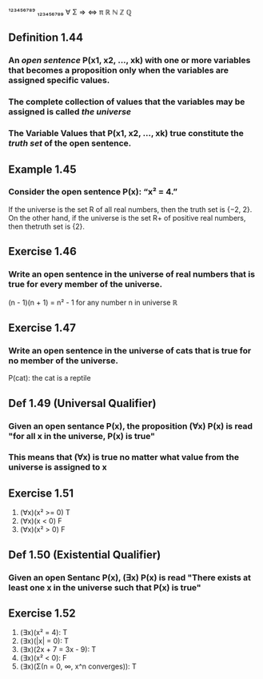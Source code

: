 ¹²³⁴⁵⁶⁷⁸⁹
₁₂₃₄₅₆₇₈₉
∀
Σ
⇒
⇔
π
ℝ
ℕ
ℤ
ℚ




## Definition 1.44
### An _open sentence_ P(x1, x2, ..., xk) with one or more variables that becomes a proposition only when the variables are assigned specific values.
### The complete collection of values that the variables may be assigned is called _the universe_
### The Variable Values that P(x1, x2, ..., xk) true constitute the _truth set_ of the open sentence.

## Example 1.45
### Consider the open sentence P(x): “x² = 4.”
If the universe is the set R of all real numbers, then the truth set is {−2, 2}.
On the other hand, if the universe is the set R+ of positive real numbers, then thetruth set is {2}.

## Exercise 1.46
### Write an open sentence in the universe of real numbers that is true for every member of the universe.
(n - 1)(n + 1) = n² - 1 for any number n in universe ℝ

## Exercise 1.47
### Write an open sentence in the universe of cats that is true for no member of the universe.
P(cat): the cat is a reptile

## Def 1.49 (Universal Qualifier)
### Given an open sentance P(x), the proposition (∀x) P(x) is read "for all x in the universe, P(x) is true"
### This means that (∀x) is true no matter what value from the universe is assigned to x

## Exercise 1.51
1. (∀x)(x² >= 0) T
2. (∀x)(x < 0) F
3. (∀x)(x² > 0) F

## Def 1.50 (Existential Qualifier)
### Given an open Sentanc P(x), (∃x) P(x) is read "There exists at least  one x in the universe such that P(x) is true"

## Exercise 1.52
1. (∃x)(x² = 4): T
2. (∃x)(|x| = 0): T
3. (∃x)(2x + 7 = 3x - 9): T
4. (∃x)(x² < 0): F
5. (∃x)(Σ(n = 0, ∞, x^n converges)): T

